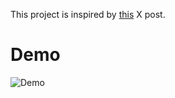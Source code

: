 This project is inspired by [this](https://x.com/avstorm/status/1801931665771483475) X post.


# Demo 

![Demo](./demo.gif)